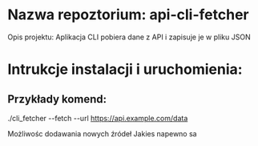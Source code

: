 # Nazwa repoztorium: api-cli-fetcher

Opis projektu:
Aplikacja CLI pobiera dane z API i zapisuje je w pliku JSON


# Intrukcje instalacji i uruchomienia:


## Przykłady komend: 
./cli_fetcher
--fetch
--url
https://api.example.com/data



Możliwośc dodawania nowych źródeł
Jakies napewno sa
